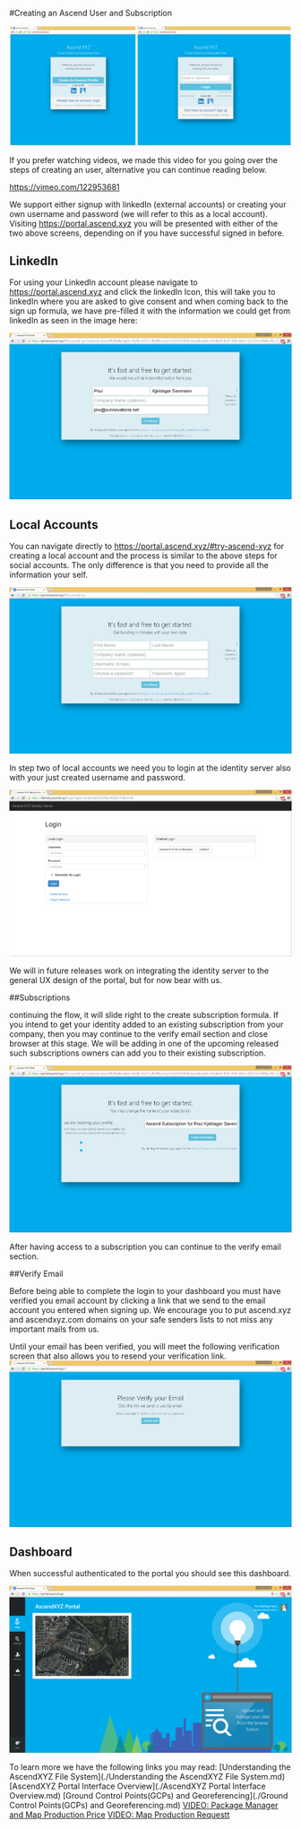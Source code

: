 #Creating an Ascend User and Subscription

![LoginScreens](../images/login_screens.png)


If you prefer watching videos, we made this video for you going over the steps of creating an user, alternative you can continue reading below.

https://vimeo.com/122953681

We support either signup with linkedIn (external accounts) or creating your own username and password (we will refer to this as a local account). Visiting https://portal.ascend.xyz you will be presented with either of the two above screens, depending on if you have successful signed in before. 

## LinkedIn
For using your LinkedIn account please navigate to https://portal.ascend.xyz and click the linkedIn Icon, this will take you to linkedIn where you are asked to give consent and when coming back to the sign up formula, we have pre-filled it with the information we could get from linkedIn as seen in the image here:

![LinkedInStep1](../images/signup_linkedin_step1.png)

## Local Accounts

You can navigate directly to https://portal.ascend.xyz/#try-ascend-xyz for creating a local account and the process is similar to the above steps for social accounts. The only difference is that you need to provide all the information your self.

![CreateAccount](../images/create_local_account.png)

In step two of local accounts we need you to login at the identity server also with your just created username and password.

![Idsrv](../images/idsrv.png)

We will in future releases work on integrating the identity server to the general UX design of the portal, but for now bear with us. 


##Subscriptions

continuing the flow, it will slide right to the create subscription formula. If you intend to get your identity added to an existing subscription from your company, then you may continue to the verify email section and close browser at this stage. We will be adding in one of the upcoming released such subscriptions owners can add you to their existing subscription.

![CreateSubscription](../images/signup_linkedin_step2.png)

After having access to a subscription you can continue to the verify email section.


##Verify Email

Before being able to complete the login to your dashboard you must have verified you email account by clicking a link that we send to the email account you entered when signing up. We encourage you to put ascend.xyz and ascendxyz.com domains on your safe senders lists to not miss any important mails from us.

Until your email has been verified, you will meet the following verification screen that also allows you to resend your verification link.
![VerifyEmail](../images/verify_email.png)


## Dashboard
When successful authenticated to the portal you should see this dashboard.

![Dashboard](../images/dashboard.png)

To learn more we have the following links you may read:
[Understanding the AscendXYZ File System](./Understanding the AscendXYZ File System.md)
[AscendXYZ Portal Interface Overview](./AscendXYZ Portal Interface Overview.md)
[Ground Control Points(GCPs) and Georeferencing](./Ground Control Points(GCPs) and Georeferencing.md)
[VIDEO: Package Manager and Map Production Price](https://vimeo.com/123604920)
[VIDEO: Map Production Requestt](https://vimeo.com/123826702)



